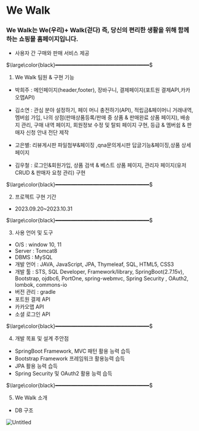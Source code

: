 # We Walk

### We Walk는 We(우리)+ Walk(걷다) 즉, 당신의 편리한 생활을 위해 함께하는    쇼핑몰 홈페이지입니다.

- 사용자 간 구매와 판매 서비스 제공

$\large\color{black}━━━━━━━━━━━━━━━━━━━━━━━━━━━━━━$

1. We Walk 팀원 & 구현 기능

- 박희주 : 메인페이지(header,footer), 장바구니, 결제페이지(포트원 결제API,카카오맵API)
- 김소연 : 관심 분야 설정하기, 페이 머니 충전하기(API), 적립금&페이머니 거래내역, 멤버쉽 가입, 나의 상점(판매상품등록/판매 중 상품 & 판매완료 상품 페이지), 배송지 관리, 구매 내역 페이지, 회원정보 수정 및 탈퇴 페이지 구현, 등급 & 멤버쉽 & 판매자 신청 안내 전단 제작

- 고은별: 리뷰게시판 파일첨부&페이징 ,qna문의게시판 답글기능&페이징,상품 상세 페이지
- 김우철 : 로그인&회원가입, 상품 검색 & 베스트 상품 페이지, 관리자 페이지(유저 CRUD & 판매자 요청 관리) 구현

$\large\color{black}━━━━━━━━━━━━━━━━━━━━━━━━━━━━━━$

2. 프로젝트 구현 기간

- 2023.09.20~2023.10.31

$\large\color{black}━━━━━━━━━━━━━━━━━━━━━━━━━━━━━━$

3. 사용 언어 및 도구

- O/S : window 10, 11
- Server : Tomcat8
- DBMS : MySQL
- 개발 언어 : JAVA, JavaScript, JPA, Thymeleaf, SQL, HTML5, CSS3
- 개발 툴 : STS, SQL Developer, Framework/library, SpringBoot(2.7.15v), Bootstrap, ojdbc6, PortOne, spring-webmvc, Spring Security , OAuth2, lombok, commons-io
- 버전 관리 : gradle
- 포트원 결제 API
- 카카오맵 API
- 소셜 로그인 API

$\large\color{black}━━━━━━━━━━━━━━━━━━━━━━━━━━━━━━$

4. 개발 목표 및 설계 주안점

- SpringBoot Framework, MVC 패턴 활용 능력 습득
- Bootstrap Framework 프레임워크 활용능력 습득
- JPA 활용 능력 습득
- Spring Security 및 OAuth2 활용 능력 습득

$\large\color{black}━━━━━━━━━━━━━━━━━━━━━━━━━━━━━━$

5. We Walk 소개

- DB 구조

![Untitled](We%20Walk%2019090597dcb74d169c908fe5903d3f28/Untitled.png)
